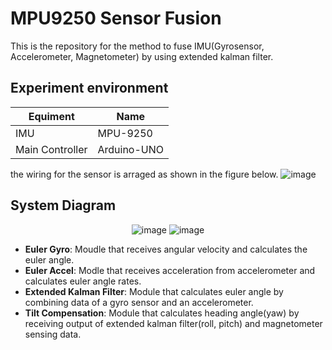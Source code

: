 # MPU9250 Sensor Fusion
This is the repository for the method to fuse IMU(Gyrosensor, Accelerometer, Magnetometer) by using extended kalman filter.
## Experiment environment

|Equiment|Name|
|---|---|
|IMU|MPU-9250|
|Main Controller|Arduino-UNO|

the wiring for the sensor is arraged as shown in the figure below.
![image](https://user-images.githubusercontent.com/86957779/217463645-35ba5197-f327-4761-a887-9932343e454b.png)

## System Diagram
<div align = center>


![image](https://user-images.githubusercontent.com/86957779/220029536-03696811-007e-41d9-b849-2770a3458d28.png)
![image](https://user-images.githubusercontent.com/86957779/220029402-62ce5fb9-b6ca-4dc5-a16c-997808d29fbc.png)


</div>

* **Euler Gyro**: Moudle that receives angular velocity and calculates the euler angle.
* **Euler Accel**: Modle that receives acceleration from accelerometer and calculates euler angle rates.
* **Extended Kalman Filter**: Module that calculates euler angle by combining data of a gyro sensor and an accelerometer.
* **Tilt Compensation**: Module that calculates heading angle(yaw) by receiving output of extended kalman filter(roll, pitch) and magnetometer sensing data.
